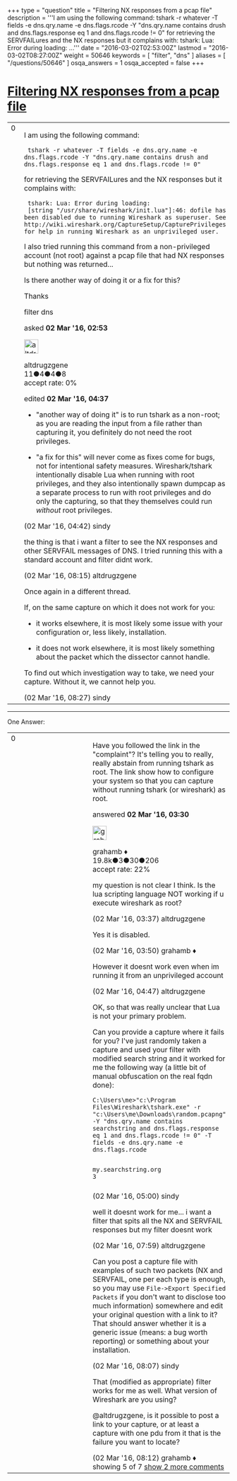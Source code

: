 +++
type = "question"
title = "Filtering NX responses from a pcap file"
description = '''I am using the following command:  tshark -r whatever -T fields -e dns.qry.name -e dns.flags.rcode -Y &quot;dns.qry.name contains drush and dns.flags.response eq 1 and dns.flags.rcode != 0&quot;  for retrieving the SERVFAILures and the NX responses but it complains with:   tshark: Lua: Error during loading:  ...'''
date = "2016-03-02T02:53:00Z"
lastmod = "2016-03-02T08:27:00Z"
weight = 50646
keywords = [ "filter", "dns" ]
aliases = [ "/questions/50646" ]
osqa_answers = 1
osqa_accepted = false
+++

<div class="headNormal">

# [Filtering NX responses from a pcap file](/questions/50646/filtering-nx-responses-from-a-pcap-file)

</div>

<div id="main-body">

<div id="askform">

<table id="question-table" style="width:100%;"><colgroup><col style="width: 50%" /><col style="width: 50%" /></colgroup><tbody><tr class="odd"><td style="width: 30px; vertical-align: top"><div class="vote-buttons"><span id="post-50646-upvote" class="ajax-command post-vote up" rel="nofollow" title="I like this post (click again to cancel)"> </span><div id="post-50646-score" class="post-score" title="current number of votes">0</div><span id="post-50646-downvote" class="ajax-command post-vote down" rel="nofollow" title="I dont like this post (click again to cancel)"> </span> <span id="favorite-mark" class="ajax-command favorite-mark" rel="nofollow" title="mark/unmark this question as favorite (click again to cancel)"> </span><div id="favorite-count" class="favorite-count"></div></div></td><td><div id="item-right"><div class="question-body"><p>I am using the following command:</p><pre><code> tshark -r whatever -T fields -e dns.qry.name -e dns.flags.rcode -Y &quot;dns.qry.name contains drush and dns.flags.response eq 1 and dns.flags.rcode != 0&quot;</code></pre><p>for retrieving the SERVFAILures and the NX responses but it complains with:</p><pre><code> tshark: Lua: Error during loading:
 [string &quot;/usr/share/wireshark/init.lua&quot;]:46: dofile has been disabled due to running Wireshark as superuser. See http://wiki.wireshark.org/CaptureSetup/CapturePrivileges for help in running Wireshark as an unprivileged user.</code></pre><p>I also tried running this command from a non-privileged account (not root) against a pcap file that had NX responses but nothing was returned...</p><p>Is there another way of doing it or a fix for this?</p><p>Thanks</p></div><div id="question-tags" class="tags-container tags"><span class="post-tag tag-link-filter" rel="tag" title="see questions tagged &#39;filter&#39;">filter</span> <span class="post-tag tag-link-dns" rel="tag" title="see questions tagged &#39;dns&#39;">dns</span></div><div id="question-controls" class="post-controls"></div><div class="post-update-info-container"><div class="post-update-info post-update-info-user"><p>asked <strong>02 Mar '16, 02:53</strong></p><img src="https://secure.gravatar.com/avatar/93eb17372bd105d80fc159bb1c97d6fa?s=32&amp;d=identicon&amp;r=g" class="gravatar" width="32" height="32" alt="altdrugzgene&#39;s gravatar image" /><p><span>altdrugzgene</span><br />
<span class="score" title="11 reputation points">11</span><span title="4 badges"><span class="badge1">●</span><span class="badgecount">4</span></span><span title="4 badges"><span class="silver">●</span><span class="badgecount">4</span></span><span title="8 badges"><span class="bronze">●</span><span class="badgecount">8</span></span><br />
<span class="accept_rate" title="Rate of the user&#39;s accepted answers">accept rate:</span> <span title="altdrugzgene has no accepted answers">0%</span></p></div><div class="post-update-info post-update-info-edited"><p><span> edited <strong>02 Mar '16, 04:37</strong> </span></p></div></div><div id="comments-container-50646" class="comments-container"><span id="50665"></span><div id="comment-50665" class="comment"><div id="post-50665-score" class="comment-score"></div><div class="comment-text"><ul><li><p>"another way of doing it" is to run tshark as a non-root; as you are reading the input from a file rather than capturing it, you definitely do not need the root privileges.</p></li><li><p>"a fix for this" will never come as fixes come for bugs, not for intentional safety measures. Wireshark/tshark intentionally disable Lua when running with root privileges, and they also intentionally spawn dumpcap as a separate process to run with root privileges and do only the capturing, so that they themselves could run <em>without</em> root privileges.</p></li></ul></div><div id="comment-50665-info" class="comment-info"><span class="comment-age">(02 Mar '16, 04:42)</span> <span class="comment-user userinfo">sindy</span></div></div><span id="50682"></span><div id="comment-50682" class="comment"><div id="post-50682-score" class="comment-score"></div><div class="comment-text"><p>the thing is that i want a filter to see the NX responses and other SERVFAIL messages of DNS. I tried running this with a standard account and filter didnt work.</p></div><div id="comment-50682-info" class="comment-info"><span class="comment-age">(02 Mar '16, 08:15)</span> <span class="comment-user userinfo">altdrugzgene</span></div></div><span id="50683"></span><div id="comment-50683" class="comment"><div id="post-50683-score" class="comment-score"></div><div class="comment-text"><p>Once again in a different thread.</p><p>If, on the same capture on which it does not work for you:</p><ul><li><p>it works elsewhere, it is most likely some issue with your configuration or, less likely, installation.</p></li><li><p>it does not work elsewhere, it is most likely something about the packet which the dissector cannot handle.</p></li></ul><p>To find out which investigation way to take, we need your capture. Without it, we cannot help you.</p></div><div id="comment-50683-info" class="comment-info"><span class="comment-age">(02 Mar '16, 08:27)</span> <span class="comment-user userinfo">sindy</span></div></div></div><div id="comment-tools-50646" class="comment-tools"></div><div class="clear"></div><div id="comment-50646-form-container" class="comment-form-container"></div><div class="clear"></div></div></td></tr></tbody></table>

------------------------------------------------------------------------

<div class="tabBar">

<span id="sort-top"></span>

<div class="headQuestions">

One Answer:

</div>

</div>

<span id="50651"></span>

<div id="answer-container-50651" class="answer">

<table style="width:100%;"><colgroup><col style="width: 50%" /><col style="width: 50%" /></colgroup><tbody><tr class="odd"><td style="width: 30px; vertical-align: top"><div class="vote-buttons"><span id="post-50651-upvote" class="ajax-command post-vote up" rel="nofollow" title="I like this post (click again to cancel)"> </span><div id="post-50651-score" class="post-score" title="current number of votes">0</div><span id="post-50651-downvote" class="ajax-command post-vote down" rel="nofollow" title="I dont like this post (click again to cancel)"> </span></div></td><td><div class="item-right"><div class="answer-body"><p>Have you followed the link in the "complaint"? It's telling you to really, really abstain from running tshark as root. The link show how to configure your system so that you can capture without running tshark (or wireshark) as root.</p></div><div class="answer-controls post-controls"></div><div class="post-update-info-container"><div class="post-update-info post-update-info-user"><p>answered <strong>02 Mar '16, 03:30</strong></p><img src="https://secure.gravatar.com/avatar/d2a7e24ca66604c749c7c88c1da8ff78?s=32&amp;d=identicon&amp;r=g" class="gravatar" width="32" height="32" alt="grahamb&#39;s gravatar image" /><p><span>grahamb ♦</span><br />
<span class="score" title="19834 reputation points"><span>19.8k</span></span><span title="3 badges"><span class="badge1">●</span><span class="badgecount">3</span></span><span title="30 badges"><span class="silver">●</span><span class="badgecount">30</span></span><span title="206 badges"><span class="bronze">●</span><span class="badgecount">206</span></span><br />
<span class="accept_rate" title="Rate of the user&#39;s accepted answers">accept rate:</span> <span title="grahamb has 274 accepted answers">22%</span></p></div></div><div id="comments-container-50651" class="comments-container"><span id="50653"></span><div id="comment-50653" class="comment"><div id="post-50653-score" class="comment-score"></div><div class="comment-text"><p>my question is not clear I think. Is the lua scripting language NOT working if u execute wireshark as root?</p></div><div id="comment-50653-info" class="comment-info"><span class="comment-age">(02 Mar '16, 03:37)</span> <span class="comment-user userinfo">altdrugzgene</span></div></div><span id="50656"></span><div id="comment-50656" class="comment"><div id="post-50656-score" class="comment-score"></div><div class="comment-text"><p>Yes it is disabled.</p></div><div id="comment-50656-info" class="comment-info"><span class="comment-age">(02 Mar '16, 03:50)</span> <span class="comment-user userinfo">grahamb ♦</span></div></div><span id="50666"></span><div id="comment-50666" class="comment"><div id="post-50666-score" class="comment-score"></div><div class="comment-text"><p>However it doesnt work even when im running it from an unprivileged account</p></div><div id="comment-50666-info" class="comment-info"><span class="comment-age">(02 Mar '16, 04:47)</span> <span class="comment-user userinfo">altdrugzgene</span></div></div><span id="50667"></span><div id="comment-50667" class="comment"><div id="post-50667-score" class="comment-score"></div><div class="comment-text"><p>OK, so that was really unclear that Lua is not your primary problem.</p><p>Can you provide a capture where it fails for you? I've just randomly taken a capture and used your filter with modified search string and it worked for me the following way (a little bit of manual obfuscation on the real fqdn done):</p><pre><code>C:\Users\me&gt;&quot;c:\Program Files\Wireshark\tshark.exe&quot; -r &quot;c:\Users\me\Downloads\random.pcapng&quot; -Y &quot;dns.qry.name contains searchstring and dns.flags.response eq 1 and dns.flags.rcode != 0&quot; -T fields -e dns.qry.name -e dns.flags.rcode

my.searchstring.org    3</code></pre></div><div id="comment-50667-info" class="comment-info"><span class="comment-age">(02 Mar '16, 05:00)</span> <span class="comment-user userinfo">sindy</span></div></div><span id="50679"></span><div id="comment-50679" class="comment"><div id="post-50679-score" class="comment-score"></div><div class="comment-text"><p>well it doesnt work for me... i want a filter that spits all the NX and SERVFAIL responses but my filter doesnt work</p></div><div id="comment-50679-info" class="comment-info"><span class="comment-age">(02 Mar '16, 07:59)</span> <span class="comment-user userinfo">altdrugzgene</span></div></div><span id="50680"></span><div id="comment-50680" class="comment not_top_scorer"><div id="post-50680-score" class="comment-score"></div><div class="comment-text"><p>Can you post a capture file with examples of such two packets (NX and SERVFAIL, one per each type is enough, so you may use <code>File-&gt;Export Specified Packets</code> if you don't want to disclose too much information) somewhere and edit your original question with a link to it? That should answer whether it is a generic issue (means: a bug worth reporting) or something about your installation.</p></div><div id="comment-50680-info" class="comment-info"><span class="comment-age">(02 Mar '16, 08:07)</span> <span class="comment-user userinfo">sindy</span></div></div><span id="50681"></span><div id="comment-50681" class="comment not_top_scorer"><div id="post-50681-score" class="comment-score"></div><div class="comment-text"><p>That (modified as appropriate) filter works for me as well. What version of Wireshark are you using?</p><p><span></span><span>@altdrugzgene</span>, is it possible to post a link to your capture, or at least a capture with one pdu from it that is the failure you want to locate?</p></div><div id="comment-50681-info" class="comment-info"><span class="comment-age">(02 Mar '16, 08:12)</span> <span class="comment-user userinfo">grahamb ♦</span></div></div></div><div id="comment-tools-50651" class="comment-tools"><span class="comments-showing"> showing 5 of 7 </span> <a href="#" class="show-all-comments-link">show 2 more comments</a></div><div class="clear"></div><div id="comment-50651-form-container" class="comment-form-container"></div><div class="clear"></div></div></td></tr></tbody></table>

</div>

<div class="paginator-container-left">

</div>

</div>

</div>


